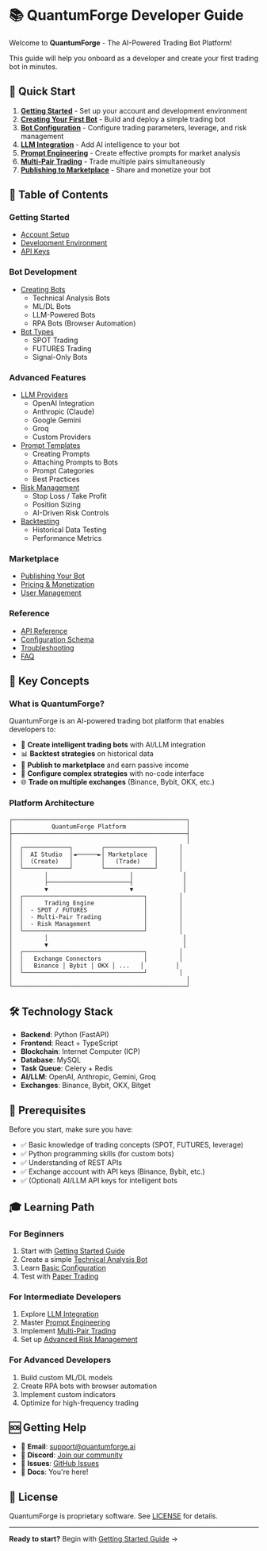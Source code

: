 # 📚 QuantumForge Developer Guide

Welcome to **QuantumForge** - The AI-Powered Trading Bot Platform!

This guide will help you onboard as a developer and create your first trading bot in minutes.

## 🚀 Quick Start

1. **[Getting Started](./01-getting-started.md)** - Set up your account and development environment
2. **[Creating Your First Bot](./02-creating-your-first-bot.md)** - Build and deploy a simple trading bot
3. **[Bot Configuration](./03-bot-configuration.md)** - Configure trading parameters, leverage, and risk management
4. **[LLM Integration](./04-llm-integration.md)** - Add AI intelligence to your bot
5. **[Prompt Engineering](./05-prompt-engineering.md)** - Create effective prompts for market analysis
6. **[Multi-Pair Trading](./06-multi-pair-trading.md)** - Trade multiple pairs simultaneously
7. **[Publishing to Marketplace](./07-publishing-to-marketplace.md)** - Share and monetize your bot

## 📖 Table of Contents

### Getting Started
- [Account Setup](./01-getting-started.md#account-setup)
- [Development Environment](./01-getting-started.md#development-environment)
- [API Keys](./01-getting-started.md#api-keys)

### Bot Development
- [Creating Bots](./02-creating-your-first-bot.md)
  - Technical Analysis Bots
  - ML/DL Bots
  - LLM-Powered Bots
  - RPA Bots (Browser Automation)
- [Bot Types](./03-bot-configuration.md#bot-types)
  - SPOT Trading
  - FUTURES Trading
  - Signal-Only Bots

### Advanced Features
- [LLM Providers](./04-llm-integration.md)
  - OpenAI Integration
  - Anthropic (Claude)
  - Google Gemini
  - Groq
  - Custom Providers
- [Prompt Templates](./05-prompt-engineering.md)
  - Creating Prompts
  - Attaching Prompts to Bots
  - Prompt Categories
  - Best Practices
- [Risk Management](./08-risk-management.md)
  - Stop Loss / Take Profit
  - Position Sizing
  - AI-Driven Risk Controls
- [Backtesting](./09-backtesting.md)
  - Historical Data Testing
  - Performance Metrics

### Marketplace
- [Publishing Your Bot](./07-publishing-to-marketplace.md)
- [Pricing & Monetization](./10-monetization.md)
- [User Management](./11-user-management.md)

### Reference
- [API Reference](./api-reference.md)
- [Configuration Schema](./configuration-schema.md)
- [Troubleshooting](./troubleshooting.md)
- [FAQ](./faq.md)

## 🎯 Key Concepts

### What is QuantumForge?

QuantumForge is an AI-powered trading bot platform that enables developers to:

- 🤖 **Create intelligent trading bots** with AI/LLM integration
- 📊 **Backtest strategies** on historical data
- 🏪 **Publish to marketplace** and earn passive income
- 🔧 **Configure complex strategies** with no-code interface
- 🌐 **Trade on multiple exchanges** (Binance, Bybit, OKX, etc.)

### Platform Architecture

```
┌─────────────────────────────────────────────────┐
│           QuantumForge Platform                 │
├─────────────────────────────────────────────────┤
│                                                 │
│  ┌─────────────┐        ┌──────────────┐      │
│  │  AI Studio  │◄──────►│ Marketplace  │      │
│  │  (Create)   │        │   (Trade)    │      │
│  └─────────────┘        └──────────────┘      │
│         │                       │              │
│         ├───────────────────────┤              │
│         ▼                       ▼              │
│  ┌──────────────────────────────────┐         │
│  │      Trading Engine              │         │
│  │  - SPOT / FUTURES                │         │
│  │  - Multi-Pair Trading            │         │
│  │  - Risk Management               │         │
│  └──────────────────────────────────┘         │
│         │                                      │
│         ▼                                      │
│  ┌──────────────────────────────────┐         │
│  │   Exchange Connectors            │         │
│  │   Binance │ Bybit │ OKX │ ...   │         │
│  └──────────────────────────────────┘         │
│                                                 │
└─────────────────────────────────────────────────┘
```

## 🛠️ Technology Stack

- **Backend**: Python (FastAPI)
- **Frontend**: React + TypeScript
- **Blockchain**: Internet Computer (ICP)
- **Database**: MySQL
- **Task Queue**: Celery + Redis
- **AI/LLM**: OpenAI, Anthropic, Gemini, Groq
- **Exchanges**: Binance, Bybit, OKX, Bitget

## 📝 Prerequisites

Before you start, make sure you have:

- ✅ Basic knowledge of trading concepts (SPOT, FUTURES, leverage)
- ✅ Python programming skills (for custom bots)
- ✅ Understanding of REST APIs
- ✅ Exchange account with API keys (Binance, Bybit, etc.)
- ✅ (Optional) AI/LLM API keys for intelligent bots

## 🎓 Learning Path

### For Beginners
1. Start with [Getting Started Guide](./01-getting-started.md)
2. Create a simple [Technical Analysis Bot](./02-creating-your-first-bot.md)
3. Learn [Basic Configuration](./03-bot-configuration.md)
4. Test with [Paper Trading](./01-getting-started.md#testnet-trading)

### For Intermediate Developers
1. Explore [LLM Integration](./04-llm-integration.md)
2. Master [Prompt Engineering](./05-prompt-engineering.md)
3. Implement [Multi-Pair Trading](./06-multi-pair-trading.md)
4. Set up [Advanced Risk Management](./08-risk-management.md)

### For Advanced Developers
1. Build custom ML/DL models
2. Create RPA bots with browser automation
3. Implement custom indicators
4. Optimize for high-frequency trading

## 🆘 Getting Help

- 📧 **Email**: support@quantumforge.ai
- 💬 **Discord**: [Join our community](https://discord.gg/quantumforge)
- 🐛 **Issues**: [GitHub Issues](https://github.com/quantumforge/issues)
- 📖 **Docs**: You're here! 

## 📜 License

QuantumForge is proprietary software. See [LICENSE](../../LICENSE) for details.

---

**Ready to start?** Begin with [Getting Started Guide](./01-getting-started.md) →

